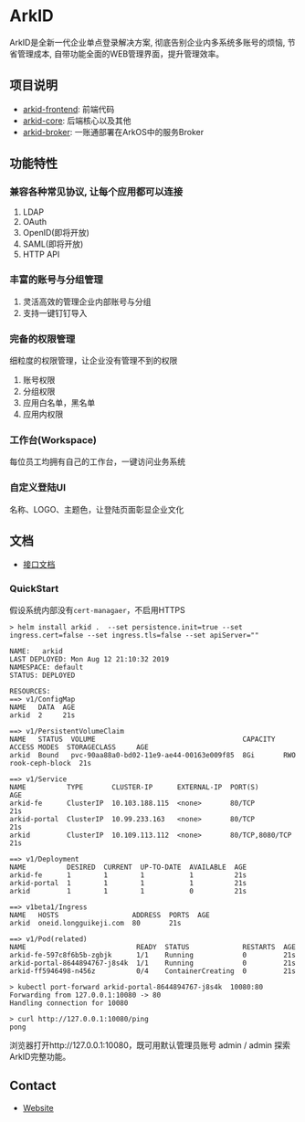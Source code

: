 # ArkID

ArkID是全新一代企业单点登录解决方案, 彻底告别企业内多系统多账号的烦恼, 节省管理成本, 自带功能全面的WEB管理界面，提升管理效率。

## 项目说明

- [arkid-frontend](https://github.com/longguikeji/arkid-frontend): 前端代码
- [arkid-core](https://github.com/longguikeji/arkid-core): 后端核心以及其他
- [arkid-broker](https://github.com/longguikeji/arkid-broker): 一账通部署在ArkOS中的服务Broker

## 功能特性

### 兼容各种常见协议, 让每个应用都可以连接

1. LDAP
2. OAuth
3. OpenID(即将开放)
4. SAML(即将开放)
5. HTTP API

### 丰富的账号与分组管理

1. 灵活高效的管理企业内部账号与分组
2. 支持一键钉钉导入

### 完备的权限管理

细粒度的权限管理，让企业没有管理不到的权限

1. 账号权限
2. 分组权限
3. 应用白名单，黑名单
4. 应用内权限

### 工作台(Workspace)

每位员工均拥有自己的工作台，一键访问业务系统

### 自定义登陆UI

名称、LOGO、主题色，让登陆页面彰显企业文化



## 文档

- [接口文档](https://oneid1.docs.apiary.io/#)


### QuickStart

假设系统内部没有`cert-managaer`，不启用HTTPS

```shell
> helm install arkid .  --set persistence.init=true --set ingress.cert=false --set ingress.tls=false --set apiServer=""

NAME:   arkid
LAST DEPLOYED: Mon Aug 12 21:10:32 2019
NAMESPACE: default
STATUS: DEPLOYED

RESOURCES:
==> v1/ConfigMap
NAME   DATA  AGE
arkid  2     21s

==> v1/PersistentVolumeClaim
NAME   STATUS  VOLUME                                    CAPACITY  ACCESS MODES  STORAGECLASS     AGE
arkid  Bound   pvc-90aa88a0-bd02-11e9-ae44-00163e009f85  8Gi       RWO           rook-ceph-block  21s

==> v1/Service
NAME          TYPE       CLUSTER-IP      EXTERNAL-IP  PORT(S)          AGE
arkid-fe      ClusterIP  10.103.188.115  <none>       80/TCP           21s
arkid-portal  ClusterIP  10.99.233.163   <none>       80/TCP           21s
arkid         ClusterIP  10.109.113.112  <none>       80/TCP,8080/TCP  21s

==> v1/Deployment
NAME          DESIRED  CURRENT  UP-TO-DATE  AVAILABLE  AGE
arkid-fe      1        1        1           1          21s
arkid-portal  1        1        1           1          21s
arkid         1        1        1           0          21s

==> v1beta1/Ingress
NAME   HOSTS                  ADDRESS  PORTS  AGE
arkid  oneid.longguikeji.com  80       21s

==> v1/Pod(related)
NAME                           READY  STATUS             RESTARTS  AGE
arkid-fe-597c8f6b5b-zgbjk      1/1    Running            0         21s
arkid-portal-8644894767-j8s4k  1/1    Running            0         21s
arkid-ff5946498-n456z          0/4    ContainerCreating  0         21s
```

```shell
> kubectl port-forward arkid-portal-8644894767-j8s4k  10080:80
Forwarding from 127.0.0.1:10080 -> 80
Handling connection for 10080
```

```shell
> curl http://127.0.0.1:10080/ping
pong
```

浏览器打开http://127.0.0.1:10080，既可用默认管理员账号 admin / admin 探索ArkID完整功能。

## Contact

- [Website](https://www.longguikeji.com)
